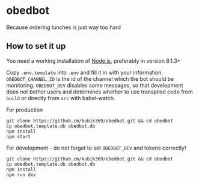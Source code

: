 # obedbot

Because ordering lunches is just way too hard

## How to set it up

You need a working installation of [Node.js](https://nodejs.org/en/), preferably in version 8.1.3+

Copy `.env.template` into `.env` and fill it in with your information.
`OBEDBOT_CHANNEL_ID` is the id of the channel which the bot should be monitoring.
`OBEDBOT_DEV` disables some messages, so that development does not bother users and determines
whether to use transpiled code from `build` or directly from `src` with babel-watch.

For production
```
git clone https://github.cm/kubik369/obedbot.git && cd obedbot
cp obedbot.template.db obedbot.db
npm install
npm start
```

For development - do not forget to set `OBEDBOT_DEV` and tokens correctly!
```
git clone https://github.cm/kubik369/obedbot.git && cd obedbot
cp obedbot.template.db obedbot.db
npm install
npm run dev
```
